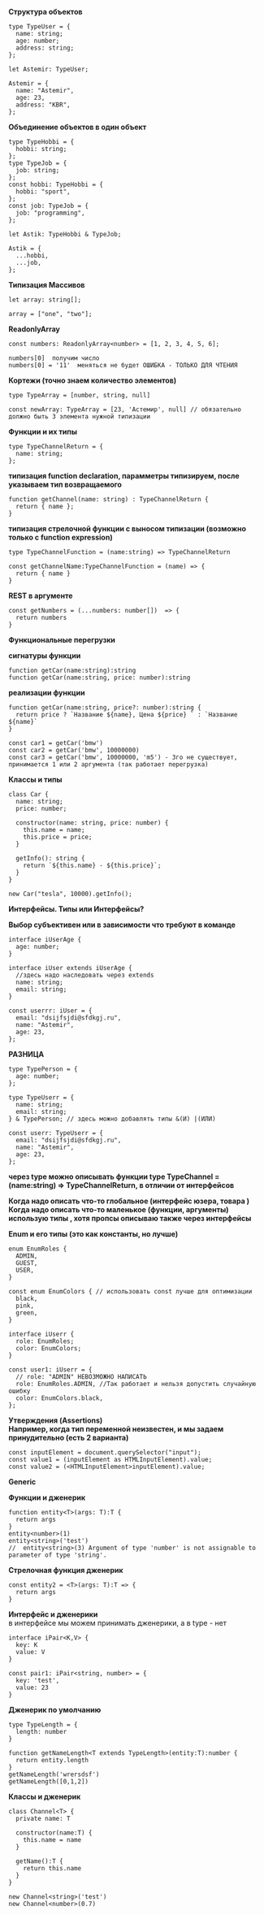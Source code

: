   <b>Структура объектов</b><br/>

    type TypeUser = { 
      name: string; 
      age: number; 
      address: string; 
    }; 

    let Astemir: TypeUser; 

    Astemir = { 
      name: "Astemir", 
      age: 23, 
      address: "KBR", 
    }; 

  <b>Объединение объектов в один объект</b><br/>

    type TypeHobbi = { 
      hobbi: string; 
    }; 
    type TypeJob = {
      job: string;
    };
    const hobbi: TypeHobbi = {
      hobbi: "sport",
    };
    const job: TypeJob = {
      job: "programming",
    };

    let Astik: TypeHobbi & TypeJob;

    Astik = {
      ...hobbi,
      ...job,
    };

    

  <b>Типизация Массивов</b><br/>

    let array: string[];

    array = ["one", "two"];

  <b>ReadonlyArray</b>

    const numbers: ReadonlyArray<number> = [1, 2, 3, 4, 5, 6];

    numbers[0]  получим число
    numbers[0] = '11'  меняться не будет ОШИБКА - ТОЛЬКО ДЛЯ ЧТЕНИЯ


  <b>Кортежи (точно знаем количество элементов)</b><br/>

    type TypeArray = [number, string, null]

    const newArray: TypeArray = [23, 'Астемир', null] // обязательно должно быть 3 элемента нужной типизации

   

  <b>Функции и их типы</b><br/>

    type TypeChannelReturn = {
      name: string;
    }; 

  <b>типизация function declaration, парамметры типизируем, после указываем тип возвращаемого</b><br/>

    function getChannel(name: string) : TypeChannelReturn {
      return { name };
    }

  <b>типизация стрелочной функции с выносом типизации (возможно только с function expression)</b><br/>

    type TypeChannelFunction = (name:string) => TypeChannelReturn

    const getChannelName:TypeChannelFunction = (name) => {
      return { name }
    }

  <b>REST в аргументе</b><br/>

    const getNumbers = (...numbers: number[])  => {
      return numbers
    }

  <b>Функциональные перегрузки</b><br/>

  <b>сигнатуры функции</b><br/>

    function getCar(name:string):string
    function getCar(name:string, price: number):string

  <b>реализации функции</b><br/>

    function getCar(name:string, price?: number):string {
      return price ? `Название ${name}, Цена ${price} ` : `Название ${name}`
    }

    const car1 = getCar('bmw')
    const car2 = getCar('bmw', 10000000)
    const car3 = getCar('bmw', 10000000, 'm5') - 3го не существует, принимается 1 или 2 аргумента (так работает перегрузка)


   

  

  <b>Классы и типы</b> <br/>

    class Car {
      name: string;
      price: number;

      constructor(name: string, price: number) {
        this.name = name;
        this.price = price;
      }

      getInfo(): string {
        return `${this.name} - ${this.price}`;
      }
    }

    new Car("tesla", 10000).getInfo();


  <b>Интерфейсы. Типы или Интерфейсы?</b> <br/>

  <b>Выбор субъективен или в зависимости что требуют в команде </b> <br/>

    interface iUserAge {
      age: number;
    }

    interface iUser extends iUserAge {
      //здесь надо наследовать через extends
      name: string;
      email: string;
    }

    const userrr: iUser = {
      email: "dsijfsjdi@sfdkgj.ru",
      name: "Astemir",
      age: 23,
    };

  <b>РАЗНИЦА </b> <br/>

    type TypePerson = {
      age: number;
    };

    type TypeUserr = {
      name: string;
      email: string;
    } & TypePerson; // здесь можно добавлять типы &(И) |(ИЛИ)

    const userr: TypeUserr = {
      email: "dsijfsjdi@sfdkgj.ru",
      name: "Astemir",
      age: 23,
    };

  <b>через type можно описывать функции type TypeChannel = (name:string) => TypeChannelReturn, в отличии от интерфейсов </b> <br/>

  <b>Когда надо описать что-то глобальное (интерфейс юзера, товара )</b> <br/>
  <b>Когда надо описать что-то маленькое (функции, аргументы) использую типы , хотя пропсы описываю также через интерфейсы</b> <br/>

  

  <b>Enum и его типы (это как константы, но лучше)</b> <br/>

    enum EnumRoles {
      ADMIN,
      GUEST,
      USER,
    }

    const enum EnumColors { // использовать const лучше для оптимизации
      black,
      pink,
      green,
    }

    interface iUserr {
      role: EnumRoles;
      color: EnumColors;
    }

    const user1: iUserr = {
      // role: "ADMIN" НЕВОЗМОЖНО НАПИСАТЬ
      role: EnumRoles.ADMIN, //Так работает и нельзя допустить случайную ошибку
      color: EnumColors.black,
    };

  

  <b>Утверждения (Assertions) </b> <br/>
  <b>Например, когда тип переменной неизвестен, и мы задаем принудительно (есть 2 варианта) </b> <br/>

    const inputElement = document.querySelector("input");
    const value1 = (inputElement as HTMLInputElement).value;
    const value2 = (<HTMLInputElement>inputElement).value;



  <b>Generic  </b> <br/>

  <b>Функции и дженерик</b> <br/>

    function entity<T>(args: T):T {
      return args
    }
    entity<number>(1)
    entity<string>('test')
    //  entity<string>(3) Argument of type 'number' is not assignable to parameter of type 'string'.

  <b>Стрелочная функция дженерик</b> <br/>

    const entity2 = <T>(args: T):T => {  
      return args
    }


  <b>Интерфейс и дженерики</b> <br/>
  в интерфейсе мы можем принимать дженерики, а в type - нет<br/>

    interface iPair<K,V> { 
      key: K
      value: V
    }

    const pair1: iPair<string, number> = {
      key: 'test',
      value: 23
    }

  
  <b>Дженерик по умолчанию</b> <br/>

    type TypeLength = {
      length: number
    }

    function getNameLength<T extends TypeLength>(entity:T):number {
      return entity.length
    } 
    getNameLength('wrersdsf')
    getNameLength([0,1,2])


  <b>Классы и дженерик</b> <br/>

    class Channel<T> {
      private name: T

      constructor(name:T) {
        this.name = name
      }

      getName():T {
        return this.name
      }
    }

    new Channel<string>('test')
    new Channel<number>(0.7)